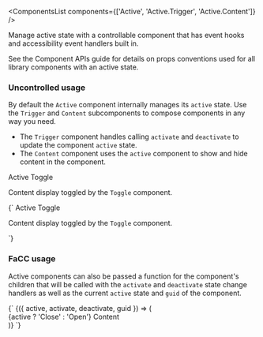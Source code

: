 <ComponentsList components={['Active', 'Active.Trigger', 'Active.Content']} />

Manage active state with a controllable component that has event hooks and
accessibility event handlers built in.

See the <Link to="/concepts/component-contract">Component APIs guide</Link> for
details on props conventions used for all library components with an active
state.

### Uncontrolled usage

By default the `Active` component internally manages its `active` state. Use the
`Trigger` and `Content` subcomponents to compose components in any way you need.

* The `Trigger` component handles calling `activate` and `deactivate` to update
  the component `active` state.
* The `Content` component uses the `active` component to show and hide content
  in the component.

<Card>
  <Card.Body>
    <Active>
      <Active.Trigger>Active Toggle</Active.Trigger>
      <Active.Content>
        <p>
          Content display toggled by the <code>Toggle</code> component.
        </p>
      </Active.Content>
    </Active>
  </Card.Body>
</Card>

<PrismHighlighter language="jsx">
{`<Active>
  <Active.Trigger>Active Toggle</Active.Trigger>
  <Active.Content>
    <p>
      Content display toggled by the <code>Toggle</code> component.
    </p>
  </Active.Content>
</Active>`}
</PrismHighlighter>

<PageBreak />

### FaCC usage

Active components can also be passed a function for the component's children
that will be called with the `activate` and `deactivate` state change handlers
as well as the current `active` state and `guid` of the component.

<PrismHighlighter language="jsx">
{`<Active>
  {({ active, activate, deactivate, guid }) => (
    <div>
      <Active.Trigger>{active ? 'Close' : 'Open'}</Active.Trigger>
      <Active.Content>Content</Active.Content>
    </div>
  )}
</Active>`}
</PrismHighlighter>

<PropsDocs activeComponent />
